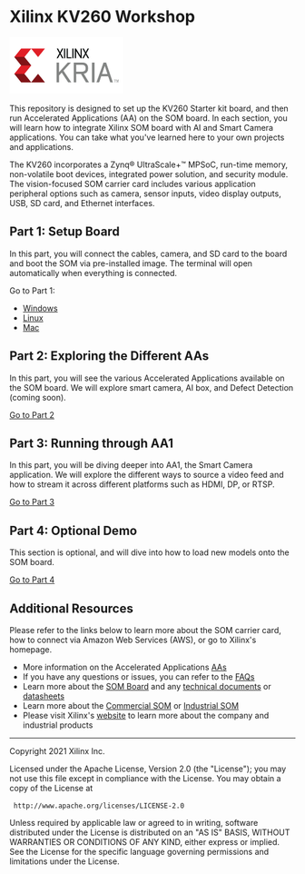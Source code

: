 # Xilinx KV260 Workshop
<img src="/images/xilinx-kria-color-cmyk-logo.jpg" width = 200 height = 100>

This repository is designed to set up the KV260 Starter kit board, and then run Accelerated Applications (AA) on the SOM board. In each section, you will learn how to integrate Xilinx SOM board with AI and Smart Camera applications. You can take what you've learned here to your own projects and applications.

The KV260 incorporates a Zynq® UltraScale+™ MPSoC, run-time memory, non-volatile boot devices, integrated power solution, and security module. The vision-focused SOM carrier card includes various application peripheral options such as camera, sensor inputs, video display outputs, USB, SD card, and Ethernet interfaces.

## Part 1: Setup Board
In this part, you will connect the cables, camera, and SD card to the board and boot the SOM via pre-installed image. The terminal will open automatically when everything is connected.

Go to Part 1: 
 - [Windows](https://github.com/Xilinx/Xilinx_KV260_Workshop/blob/main/Part%201:%20Setup%20Board.md)
 - [Linux](https://github.com/Xilinx/Xilinx_KV260_Workshop/blob/main/Linux%20set-up.md)
 - [Mac](https://github.com/Xilinx/Xilinx_KV260_Workshop/blob/main/Mac%20set-up.md)
 
## Part 2: Exploring the Different AAs
In this part, you will see the various Accelerated Applications available on the SOM board. We will explore smart camera, AI box, and Defect Detection (coming soon).

[Go to Part 2](https://github.com/Xilinx/Xilinx_KV260_Workshop/blob/main/Part%202:%20Exploring%20the%20Different%20AAs.md)


## Part 3: Running through AA1
In this part, you will be diving deeper into AA1, the Smart Camera application. We will explore the different ways to source a video feed and how to stream it across different platforms such as HDMI, DP, or RTSP.

[Go to Part 3](https://github.com/Xilinx/Xilinx_KV260_Workshop/blob/main/Part%203:%20Running%20through%20AA1.md)

## Part 4: Optional Demo
This section is optional, and will dive into how to load new models onto the SOM board. 

[Go to Part 4](https://github.com/Xilinx/Xilinx_KV260_Workshop/blob/main/Part%204:%20Optional%20Demo.md)

## Additional Resources
Please refer to the links below to learn more about the SOM carrier card, how to connect via Amazon Web Services (AWS), or go to Xilinx's homepage.

 - More information on the Accelerated Applications [AAs](https://github.com/Xilinx/Xilinx_KV260_Workshop/blob/main/Accelerated%20Applications.md)
 - If you have any questions or issues, you can refer to the [FAQs](https://github.com/Xilinx/Xilinx_KV260_Workshop/blob/main/FAQ.md)
 - Learn more about the [SOM Board](https://www.xilinx.com/products/som/kria.html) and any [technical documents](https://www.xilinx.com/products/som/kria/kv260-vision-starter-kit.html#documentation) or [datasheets](https://www.xilinx.com/support/documentation/data_sheets/ds986-kv260-starter-kit.pdf)
 - Learn more about the [Commercial SOM](https://www.xilinx.com/products/som/kria/k26c-commercial.html) or [Industrial SOM](https://www.xilinx.com/products/som/kria/k26i-industrial.html)
 - Please visit Xilinx's [website](https://www.xilinx.com/about/company-overview.html) to learn more about the company and industrial products
 
------------------------------------------------------
 Copyright 2021 Xilinx Inc.

 Licensed under the Apache License, Version 2.0 (the "License");
 you may not use this file except in compliance with the License.
 You may obtain a copy of the License at

     http://www.apache.org/licenses/LICENSE-2.0

 Unless required by applicable law or agreed to in writing, software
 distributed under the License is distributed on an "AS IS" BASIS,
 WITHOUT WARRANTIES OR CONDITIONS OF ANY KIND, either express or implied.
 See the License for the specific language governing permissions and
 limitations under the License. 
